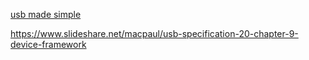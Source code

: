 [usb made simple](http://www.usbmadesimple.co.uk/)


https://www.slideshare.net/macpaul/usb-specification-20-chapter-9-device-framework